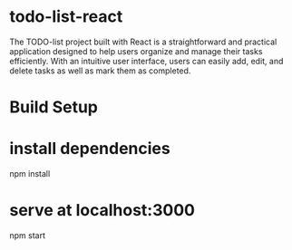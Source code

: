 # todo-list-react
The TODO-list project built with React is a straightforward and practical application designed to help users organize and manage their tasks efficiently. With an intuitive user interface, users can easily add, edit, and delete tasks as well as mark them as completed. 

# Build Setup
# install dependencies
npm install

# serve at localhost:3000
npm start
